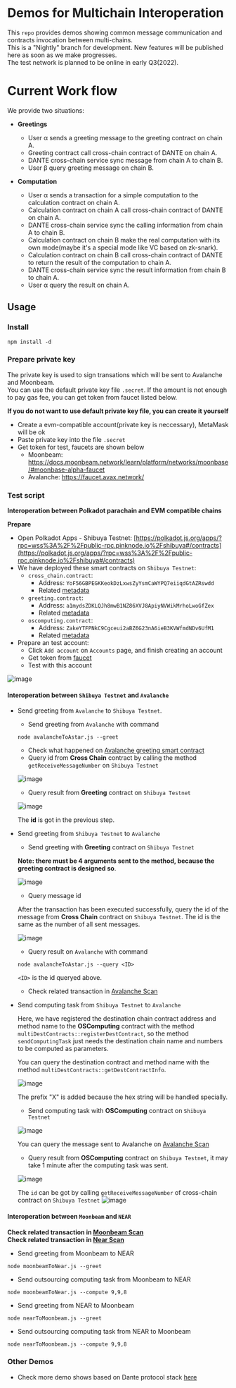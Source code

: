 # Demos for Multichain Interoperation

This `repo` provides demos showing common message communication and contracts invocation between multi-chains.  
This is a "Nightly" branch for development. New features will be published here as soon as we make progresses.  
The test network is planned to be online in early Q3(2022).

# Current Work flow
We provide two situations:
- **Greetings**
  * User α sends a greeting message to the greeting contract on chain A.
  * Greeting contract call cross-chain contract of DANTE on chain A.
  * DANTE cross-chain service sync message from chain A to chain B.
  * User β query greeting message on chain B.

- **Computation**
  * User α sends a transaction for a simple computation to the calculation contract on chain A.
  * Calculation contract on chain A call cross-chain contract of DANTE on chain A.
  * DANTE cross-chain service sync the calling information from chain A to chain B.
  * Calculation contract on chain B make the real computation with its own mode(maybe it's a special mode like VC based on zk-snark).
  * Calculation contract on chain B call cross-chain contract of DANTE to return the result of the computation to chain A.
  * DANTE cross-chain service sync the result information from chain B to chain A.
  * User α query the result on chain A.

## Usage

### Install
```
npm install -d
```

### Prepare private key
The private key is used to sign transations which will be sent to Avalanche and Moonbeam.  
You can use the default private key file `.secret`. If the amount is not enough to pay gas fee, you can get token from faucet listed below.  

**If you do not want to use default private key file, you can create it yourself**
- Create a evm-compatible account(private key is neccessary), MetaMask will be ok
- Paste private key into the file `.secret`
- Get token for test, faucets are shown below
  - Moonbeam: https://docs.moonbeam.network/learn/platform/networks/moonbase/#moonbase-alpha-faucet
  - Avalanche: https://faucet.avax.network/

### Test script

**Interoperation between Polkadot parachain and EVM compatible chains**

**Prepare**
- Open Polkadot Apps - Shibuya Testnet: [https://polkadot.js.org/apps/?rpc=wss%3A%2F%2Fpublic-rpc.pinknode.io%2Fshibuya#/contracts](https://polkadot.js.org/apps/?rpc=wss%3A%2F%2Fpublic-rpc.pinknode.io%2Fshibuya#/contracts)
- We have deployed these smart contracts on `Shibuya Testnet`:
    - `cross_chain.contract`: 
        - Address: `YoF56GBPEGKKeokDzLxwsZyYsmCaWYPQ7eiiqdGtAZRswdd`
        - Related [metadata](./res/ink/cross-chain.json)
    - `greeting.contract`:          
        - Address: `a1mydsZDKLQJh8mwB1NZ86XVJ8ApiyNVWikMrhoLwoGfZex`
        - Related [metadata](./res/ink/greeting.json)
    - `oscomputing.contract`:
        - Address: `ZakeYTFPNkC9Cgceui2aBZ6G23nA6ieB3KVWfmdNDv6UfM1`
        - Related [metadata](./res/ink/computing.json)
- Prepare an test account:
    - Click `Add account` on `Accounts` page, and finish creating an account
    - Get token from [faucet](https://portal.astar.network/#/assets)
    - Test with this account

![image](https://user-images.githubusercontent.com/83757490/180929676-fa41e851-d3de-4d68-9298-8ab370cf7cf6.png)

#### **Interoperation between `Shibuya Testnet` and `Avalanche`**

- Send greeting from `Avalanche` to `Shibuya Testnet`. 

  - Send greeting from `Avalanche` with command
  
  ```
  node avalancheToAstar.js --greet
  ```
  - Check what happened on [Avalanche greeting smart contract](https://testnet.snowtrace.io/address/0x1723f39e05Ca8b14ACaf244bAFFBd79801d42A63)
  - Query id from **Cross Chain** contract by calling the method `getReceiveMessageNumber` on `Shibuya Testnet`
  
  ![image](https://user-images.githubusercontent.com/83757490/180947439-309af156-685a-4620-8f9c-3b44639fe3b8.png)
  
  - Query result from **Greeting** contract on `Shibuya Testnet`

  ![image](https://user-images.githubusercontent.com/83757490/180946266-4254d6d5-6ec3-4421-b332-eb34388b6921.png)
  
  The **id** is got in the previous step.

- Send greeting from `Shibuya Testnet` to `Avalanche`

  - Send greeting with **Greeting** contract on `Shibuya Testnet`
  
  **Note: there must be 4 arguments sent to the method, because the greeting contract is designed so**.

  ![image](https://user-images.githubusercontent.com/83757490/180948043-e0ef57d2-fe09-4e9f-aa71-225a7e89834a.png)

  - Query message id
  
  After the transaction has been executed successfully, query the id of the message from **Cross Chain** contract on `Shibuya Testnet`. The id is the same as the number of all sent messages.

  ![image](https://user-images.githubusercontent.com/83757490/180947910-2ab4835c-e0ea-455d-9080-e90f3d5d52fa.png)

  - Query result on `Avalanche` with command
  
  ```
  node avalancheToAstar.js --query <ID>
  ```
  `<ID>` is the id queryed above. 
  
  - Check related transaction in [Avalanche Scan](https://testnet.snowtrace.io/address/0x8177cBe1c9a0B08B536C55097b569dfaEc5cb520)


- Send computing task from `Shibuya Testnet` to `Avalanche`

  Here, we have registered the destination chain contract address and method name to the **OSComputing** contract with the method `multiDestContracts::registerDestContract`, so the method `sendComputingTask` just needs the destination chain name and numbers to be computed as parameters.

  You can query the destination contract and method name with the method `multiDestContracts::getDestContractInfo`.

  ![image](https://user-images.githubusercontent.com/83757490/180949681-89885e18-b9b8-4497-826d-a043b702a18b.png)

  The prefix "X" is added because the hex string will be handled specially.

  - Send computing task with **OSComputing** contract on `Shibuya Testnet`

  ![image](https://user-images.githubusercontent.com/83757490/180949856-edcaa317-279b-4db5-9f93-26fd1ba939f6.png)

  You can query the message sent to Avalanche on [Avalanche Scan](https://testnet.snowtrace.io/address/0x8177cBe1c9a0B08B536C55097b569dfaEc5cb520)

  - Query result from **OSComputing** contract on `Shibuya Testnet`, it may take 1 minute after the computing task was sent.

  ![image](https://user-images.githubusercontent.com/83757490/180950258-f8d7e477-4f97-4e0e-9d83-ceca6db5a2fe.png)
  
  The `id` can be got by calling `getReceiveMessageNumber` of cross-chain contract on `Shibuya Testnet`
  ![image](https://user-images.githubusercontent.com/83757490/180950105-38b6c98f-5a9c-4875-aeb5-f4e42bdc2b47.png)

#### **Interoperation between `Moonbeam` and `NEAR`**  

**Check related transaction in [Moonbeam Scan](https://moonbase.moonscan.io/)**  
**Check related transaction in [Near Scan](https://explorer.testnet.near.org/)**

- Send greeting from Moonbeam to NEAR
```
node moonbeamToNear.js --greet
```

- Send outsourcing computing task from Moonbeam to NEAR
```
node moonbeamToNear.js --compute 9,9,8
```

- Send greeting from NEAR to Moonbeam
```
node nearToMoonbeam.js --greet
```

- Send outsourcing computing task from NEAR to Moonbeam 
```
node nearToMoonbeam.js --compute 9,9,8
```

### Other Demos
* Check more demo shows based on Dante protocol stack [here](https://github.com/dantenetwork/Demo-Show)
